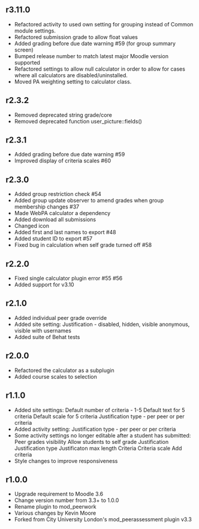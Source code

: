 r3.11.0
-------
- Refactored activity to used own setting for grouping instead of Common module settings.
- Refactored submission grade to allow float values
- Added grading before due date warning #59 (for group summary screen)
- Bumped release number to match latest major Moodle version supported
- Refactored settings to allow null calculator in order to allow for cases where
  all calculators are disabled/uninstalled.
- Moved PA weighting setting to calculator class.

r2.3.2
------
- Removed deprecated string grade/core
- Removed deprecated function user_picture::fields()

r2.3.1
------
- Added grading before due date warning #59
- Improved display of criteria scales #60

r2.3.0
------

- Added group restriction check #54
- Added group update observer to amend grades when group membership changes #37
- Made WebPA calculator a dependency
- Added download all submissions
- Changed icon
- Added first and last names to export #48
- Added student ID to export #57
- Fixed bug in calculation when self grade turned off #58

r2.2.0
------

- Fixed single calculator plugin error #55 #56
- Added support for v3.10

r2.1.0
------

- Added individual peer grade override
- Added site setting:
	Justification - disabled, hidden, visible anonymous, visible with usernames
- Added suite of Behat tests

r2.0.0
------

- Refactored the calculator as a subplugin
- Added course scales to selection

r1.1.0
------

- Added site settings:
	Default number of criteria - 1-5
	Default text for 5 criteria
	Default scale for 5 criteria
	Justification type - per peer or per criteria
- Added activity setting:
	Justification type - per peer or per criteria
- Some activity settings no longer editable after a student has submitted:
	Peer grades visibility
	Allow students to self grade
	Justification
	Justification type
	Justificaton max length
	Criteria
	Criteria scale
	Add criteria
- Style changes to improve responsiveness

r1.0.0
------

- Upgrade requirement to Moodle 3.6
- Change version number from 3.3+ to 1.0.0
- Rename plugin to mod_peerwork
- Various changes by Kevin Moore
- Forked from City University London's mod_peerassessment plugin v3.3

